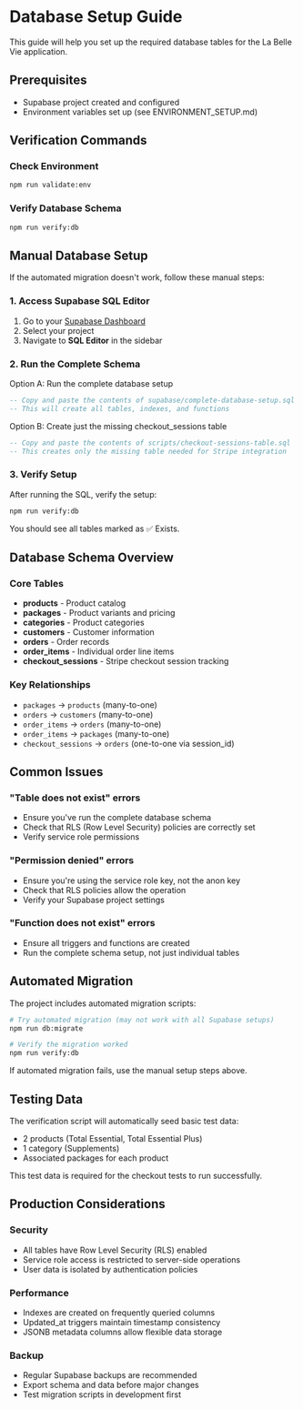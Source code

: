 # Database Setup Guide

This guide will help you set up the required database tables for the La Belle Vie application.

## Prerequisites
- Supabase project created and configured
- Environment variables set up (see ENVIRONMENT_SETUP.md)

## Verification Commands

### Check Environment
```bash
npm run validate:env
```

### Verify Database Schema
```bash
npm run verify:db
```

## Manual Database Setup

If the automated migration doesn't work, follow these manual steps:

### 1. Access Supabase SQL Editor
1. Go to your [Supabase Dashboard](https://app.supabase.com/)
2. Select your project
3. Navigate to **SQL Editor** in the sidebar

### 2. Run the Complete Schema
Option A: Run the complete database setup
```sql
-- Copy and paste the contents of supabase/complete-database-setup.sql
-- This will create all tables, indexes, and functions
```

Option B: Create just the missing checkout_sessions table
```sql
-- Copy and paste the contents of scripts/checkout-sessions-table.sql
-- This creates only the missing table needed for Stripe integration
```

### 3. Verify Setup
After running the SQL, verify the setup:
```bash
npm run verify:db
```

You should see all tables marked as ✅ Exists.

## Database Schema Overview

### Core Tables
- **products** - Product catalog
- **packages** - Product variants and pricing
- **categories** - Product categories
- **customers** - Customer information
- **orders** - Order records
- **order_items** - Individual order line items
- **checkout_sessions** - Stripe checkout session tracking

### Key Relationships
- `packages` → `products` (many-to-one)
- `orders` → `customers` (many-to-one)
- `order_items` → `orders` (many-to-one)
- `order_items` → `packages` (many-to-one)
- `checkout_sessions` → `orders` (one-to-one via session_id)

## Common Issues

### "Table does not exist" errors
- Ensure you've run the complete database schema
- Check that RLS (Row Level Security) policies are correctly set
- Verify service role permissions

### "Permission denied" errors
- Ensure you're using the service role key, not the anon key
- Check that RLS policies allow the operation
- Verify your Supabase project settings

### "Function does not exist" errors
- Ensure all triggers and functions are created
- Run the complete schema setup, not just individual tables

## Automated Migration

The project includes automated migration scripts:

```bash
# Try automated migration (may not work with all Supabase setups)
npm run db:migrate

# Verify the migration worked
npm run verify:db
```

If automated migration fails, use the manual setup steps above.

## Testing Data

The verification script will automatically seed basic test data:
- 2 products (Total Essential, Total Essential Plus)
- 1 category (Supplements)
- Associated packages for each product

This test data is required for the checkout tests to run successfully.

## Production Considerations

### Security
- All tables have Row Level Security (RLS) enabled
- Service role access is restricted to server-side operations
- User data is isolated by authentication policies

### Performance
- Indexes are created on frequently queried columns
- Updated_at triggers maintain timestamp consistency
- JSONB metadata columns allow flexible data storage

### Backup
- Regular Supabase backups are recommended
- Export schema and data before major changes
- Test migration scripts in development first